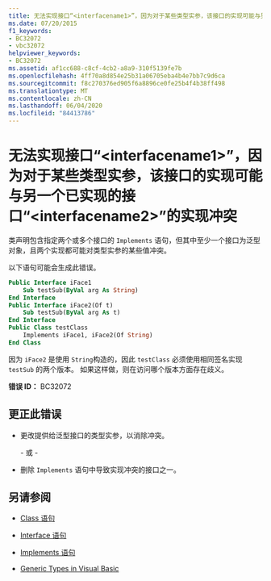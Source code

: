 ```yaml
---
title: 无法实现接口“<interfacename1>”，因为对于某些类型实参，该接口的实现可能与另一个已实现的接口“<interfacename2>”的实现冲突
ms.date: 07/20/2015
f1_keywords:
- BC32072
- vbc32072
helpviewer_keywords:
- BC32072
ms.assetid: af1cc688-c8cf-4cb2-a8a9-310f5139fe7b
ms.openlocfilehash: 4ff70a8d854e25b31a06705eba4b4e7bb7c9d6ca
ms.sourcegitcommit: f8c270376ed905f6a8896ce0fe25b4f4b38ff498
ms.translationtype: MT
ms.contentlocale: zh-CN
ms.lasthandoff: 06/04/2020
ms.locfileid: "84413786"
---
```

# <a name="cannot-implement-interface-interfacename1-because-its-implementation-could-conflict-with-the-implementation-of-another-implemented-interface-interfacename2-for-some-type-arguments"></a>无法实现接口“\<interfacename1>”，因为对于某些类型实参，该接口的实现可能与另一个已实现的接口“\<interfacename2>”的实现冲突

类声明包含指定两个或多个接口的 `Implements` 语句，但其中至少一个接口为泛型对象，且两个实现都可能对类型实参的某些值冲突。

以下语句可能会生成此错误。

```vb
Public Interface iFace1
    Sub testSub(ByVal arg As String)
End Interface
Public Interface iFace2(Of t)
    Sub testSub(ByVal arg As t)
End Interface
Public Class testClass
    Implements iFace1, iFace2(Of String)
End Class
```

因为 `iFace2` 是使用 `String`构造的，因此 `testClass` 必须使用相同签名实现 `testSub` 的两个版本。 如果这样做，则在访问哪个版本方面存在歧义。

**错误 ID：** BC32072

## <a name="to-correct-this-error"></a>更正此错误

- 更改提供给泛型接口的类型实参，以消除冲突。

  \- 或 -

- 删除 `Implements` 语句中导致实现冲突的接口之一。

## <a name="see-also"></a>另请参阅

- [Class 语句](../language-reference/statements/class-statement.md)
- [Interface 语句](../language-reference/statements/interface-statement.md)
- [Implements 语句](../language-reference/statements/implements-statement.md)

- [Generic Types in Visual Basic](../programming-guide/language-features/data-types/generic-types.md)
